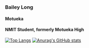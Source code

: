 ### Bailey Long 
#### Motueka 
#### NMIT Student, formerly Motueka High  
[![Top Langs](https://github-readme-stats.vercel.app/api/top-langs/?username=bailey-long&show_icons=true&theme=radical)](https://github.com/anuraghazra/github-readme-stats)
[![Anurag's GitHub stats](https://github-readme-stats.vercel.app/api?username=bailey-long&show_icons=true&theme=radical)](https://github.com/anuraghazra/github-readme-stats)  
    
